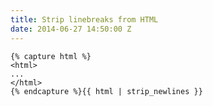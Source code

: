 ```yaml
---
title: Strip linebreaks from HTML
date: 2014-06-27 14:50:00 Z
---
```


```liquid
{% capture html %}
<html>
...
</html>
{% endcapture %}{{ html | strip_newlines }}
```
